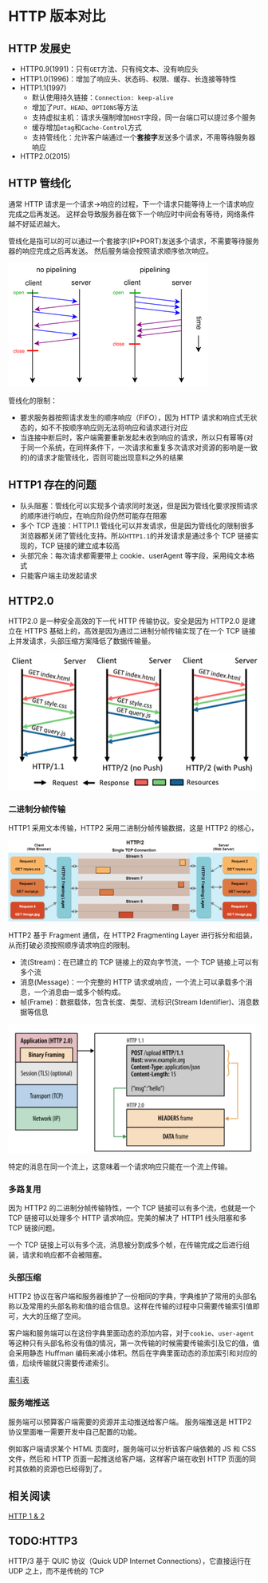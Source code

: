 # HTTP 版本对比

## HTTP 发展史

- HTTP0.9(1991)：只有`GET`方法、只有纯文本、没有响应头
- HTTP1.0(1996)：增加了响应头、状态码、权限、缓存、长连接等特性
- HTTP1.1(1997)
  - 默认使用持久链接：`Connection: keep-alive`
  - 增加了`PUT`、`HEAD`、`OPTIONS`等方法
  - 支持虚拟主机：请求头强制增加`HOST`字段，同一台端口可以提过多个服务
  - 缓存增加`etag`和`Cache-Control`方式
  - 支持管线化：允许客户端通过一个**套接字**发送多个请求，不用等待服务器响应
- HTTP2.0(2015)

## HTTP 管线化

通常 HTTP 请求是一个请求->响应的过程，下一个请求只能等待上一个请求响应完成之后再发送。
这样会导致服务器在做下一个响应时中间会有等待，网络条件越不好延迟越大。

管线化是指可以的可以通过一个套接字(IP+PORT)发送多个请求，不需要等待服务器的响应完成之后再发送。
然后服务端会按照请求顺序依次响应。

![pipeline](../../../assets/images/network/pipeline.png)

管线化的限制：

- 要求服务器按照请求发生的顺序响应（FIFO），因为 HTTP 请求和响应式无状态的，如不不按顺序响应则无法将响应和请求进行对应
- 当连接中断后时，客户端需要重新发起未收到响应的请求，所以只有幂等(对于同一个系统，在同样条件下，一次请求和重复多次请求对资源的影响是一致的)的请求才能管线化，否则可能出现意料之外的结果

## HTTP1 存在的问题

- 队头阻塞：管线化可以实现多个请求同时发送，但是因为管线化要求按照请求的顺序进行响应，在响应阶段仍然可能存在阻塞
- 多个 TCP 连接：HTTP1.1 管线化可以并发请求，但是因为管线化的限制很多浏览器都关闭了管线化支持。所以`HTTP1.1`的并发请求是通过多个 TCP 链接实现的，TCP 链接的建立成本较高
- 头部冗余：每次请求都需要带上 cookie、userAgent 等字段，采用纯文本格式
- 只能客户端主动发起请求

## HTTP2.0

HTTP2.0 是一种安全高效的下一代 HTTP 传输协议。安全是因为 HTTP2.0 是建立在 HTTPS 基础上的，高效是因为通过二进制分帧传输实现了在一个 TCP 链接上并发请求，头部压缩方案降低了数据传输量。

![HTTP1.1 VS HTTP2](../../../assets/images/network/http1.1_vs_http2.png)

### 二进制分帧传输

HTTP1 采用文本传输，HTTP2 采用二进制分帧传输数据，这是 HTTP2 的核心，

![HTTP2 STREAM AND FRAGMENT](../../../assets/images/network/HTTP2.png)

HTTP2 基于 Fragment 通信，在 HTTP2 Fragmenting Layer 进行拆分和组装，从而打破必须按照顺序请求响应的限制。

- 流(Stream)：在已建立的 TCP 链接上的双向字节流，一个 TCP 链接上可以有多个流
- 消息(Message)：一个完整的 HTTP 请求或响应，一个流上可以承载多个消息，一个消息由一或多个帧构成。
- 帧(Frame)：数据载体，包含长度、类型、流标识(Stream Identifier)、消息数据等信息

![HTTP2](../../../assets/images/network/http2-fragment.png)

特定的消息在同一个流上，这意味着一个请求响应只能在一个流上传输。

### 多路复用

因为 HTTP2 的二进制分帧传输特性，一个 TCP 链接可以有多个流，也就是一个 TCP 链接可以处理多个 HTTP 请求响应。完美的解决了 HTTP1 线头阻塞和多 TCP 链接问题。

一个 TCP 链接上可以有多个流，消息被分割成多个帧，在传输完成之后进行组装，请求和响应都不会被阻塞。

### 头部压缩

HTTP2 协议在客户端和服务器维护了一份相同的字典，字典维护了常用的头部名称以及常用的头部名称和值的组合信息。这样在传输的过程中只需要传输索引值即可，大大的压缩了空间。

客户端和服务端可以在这份字典里面动态的添加内容，对于`cookie`、`user-agent`等这种只有头部名称没有值的情况，第一次传输的时候需要传输索引及它的值，值会采用静态 Huffman 编码来减小体积。然后在字典里面动态的添加索引和对应的值，后续传输就只需要传递索引。

[索引表](https://httpwg.org/specs/rfc7541.html#static.table.entries)

### 服务端推送

服务端可以预算客户端需要的资源并主动推送给客户端。
服务端推送是 HTTP2 协议里面唯一需要开发中自己配置的功能。

例如客户端请求某个 HTML 页面时，服务端可以分析该客户端依赖的 JS 和 CSS 文件，然后和 HTTP 页面一起推送给客户端，这样客户端在收到 HTTP 页面的同时其依赖的资源也已经得到了。

## 相关阅读

[HTTP 1 & 2](http://blog.yanick.site/2020/10/08/networking/http/http/)

## TODO:HTTP3

HTTP/3 基于 QUIC 协议（Quick UDP Internet Connections），它直接运行在 UDP 之上，而不是传统的 TCP
